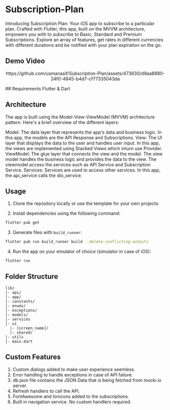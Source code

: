 # Subscription-Plan

Introducing Subscription Plan: Your iOS app to subscribe to a particular plan. Crafted with Flutter, this app, built on the MVVM architecture, empowers you with to subscribe to Basic, Standard and Premium Subscriptions. Explore an array of features, get rates in different currencies with different durations and be notified with your plan expiration on the go.

## Demo Video

<p align="center">
https://github.com/usmanasif/Subscription-Plan/assets/473630/d9aa8880-24f0-4845-b4d7-cf77335043da
</p>
## Requirements
Flutter & Dart

## Architecture

The app is built using the Model-View-ViewModel (MVVM) architecture pattern. Here's a brief overview of the different layers:

Model: The data layer that represents the app's data and business logic. In this app, the models are the API Response and Subscriptions.
View: The UI layer that displays the data to the user and handles user input. In this app, the views are implemented using Stacked Views which inturn use Provider.
ViewModel: The glue layer that connects the view and the model. The view model handles the business logic and provides the data to the view. The viewmodel access the services such as API Service and Subscription Service.
Services: Services are used to access other services. In this app, the api_service calls the dio_service.


## Usage

1. Clone the repository locally or use the template for your own projects:

2. Install dependencies using the following command:

```bash
flutter pub get
```

3. Generate files with `build_runner`:

```bash
flutter pub run build_runner build --delete-conflicting-outputs
```

4. Run the app on your emulator of choice (simulator in case of iOS):

```
flutter run
```

## Folder Structure

```
lib/
|- api/
|- app/
|- constants/
|- enums/
|- exceptions/
|- models/
|- services
|- ui
  |- [screen_name]/
  |- shared/
|- utils
|- main.dart
```


## Custom Features
1. Custom dialogs added to make user experience seemless.
2. Error handling to handle exceptions in case of API failure.
3. db.json file contains the JSON Data that is being fetched from mocki.io server.
4. Refresh handlers to call the API.
5. FontAwesome and Ionicons added to the subscriptions.
6. Built in navigation service. No custom handlers required.



